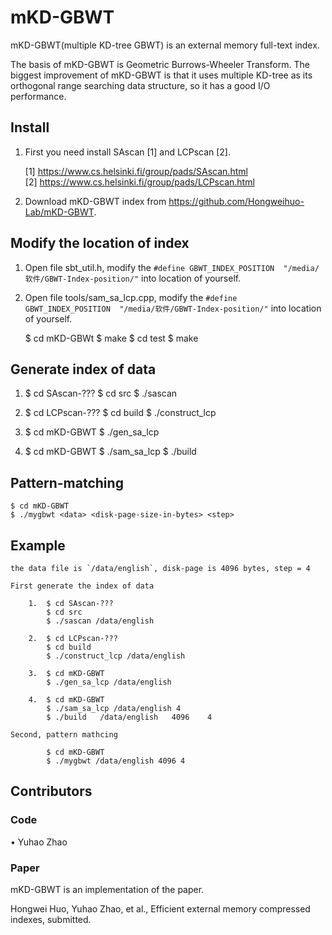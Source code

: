 # mKD-GBWT
mKD-GBWT(multiple KD-tree GBWT) is an external memory full-text index.

The basis of mKD-GBWT is Geometric Burrows-Wheeler Transform. The biggest improvement of mKD-GBWT is that it uses multiple KD-tree as its orthogonal range searching data structure, so it has a good I/O performance.

## Install
1. First you need install SAscan [1] and LCPscan [2].

      [1] https://www.cs.helsinki.fi/group/pads/SAscan.html    
      [2] https://www.cs.helsinki.fi/group/pads/LCPscan.html    

2. Download mKD-GBWT index from https://github.com/Hongweihuo-Lab/mKD-GBWT.

## Modify the location of index
1. Open file sbt_util.h, modify the `#define GBWT_INDEX_POSITION  "/media/软件/GBWT-Index-position/"` into location of yourself.

2. Open file tools/sam_sa_lcp.cpp, modify the `#define GBWT_INDEX_POSITION  "/media/软件/GBWT-Index-position/"` into location of yourself.

	$ cd mKD-GBWt
	$ make
	$ cd test
	$ make

## Generate index of data
1. 	$ cd SAscan-???
	$ cd src
	$ ./sascan <data>

2.	$ cd LCPscan-???
	$ cd build
	$ ./construct_lcp <data>

3.	$ cd mKD-GBWT
	$ ./gen_sa_lcp <data>

4.	$ cd mKD-GBWT
	$ ./sam_sa_lcp <data> <step>
	$ ./build	<data>	<disk-page-size-in-bytes> <step>         

## Pattern-matching
	$ cd mKD-GBWT     
	$ ./mygbwt <data> <disk-page-size-in-bytes> <step>      

## Example
	the data file is `/data/english`, disk-page is 4096 bytes, step = 4

	First generate the index of data

		1. 	$ cd SAscan-???       
			$ cd src      
			$ ./sascan /data/english         

		2.	$ cd LCPscan-???    
			$ cd build     
			$ ./construct_lcp /data/english     

		3.	$ cd mKD-GBWT    
			$ ./gen_sa_lcp /data/english     

		4.	$ cd mKD-GBWT    
			$ ./sam_sa_lcp /data/english 4     
			$ ./build	/data/english	4096  	4     

	Second, pattern mathcing
	
			$ cd mKD-GBWT    
			$ ./mygbwt /data/english 4096 4    

## Contributors
### Code
•	Yuhao Zhao

### Paper
mKD-GBWT is an implementation of the paper.

Hongwei Huo, Yuhao Zhao, et al., Efficient external memory compressed indexes, submitted.

